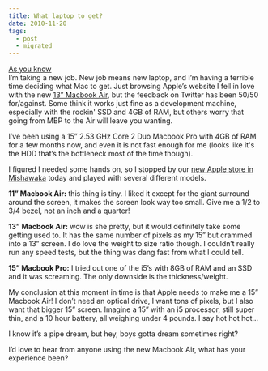 ```yaml
---
title: What laptop to get?
date: 2010-11-20
tags:
  - post
  - migrated
---
```


[As you know](http://jonmagic.com/post/1611565836/hey-mom-i-got-a-job)  
I’m taking a new job. New job means new laptop, and I’m having a terrible time deciding what Mac to get. Just browsing Apple’s website I fell in love with the new [13” Macbook Air](https://www.apple.com/macbookair/), but the feedback on Twitter has been 50/50 for/against. Some think it works just fine as a development machine, especially with the rockin' SSD and 4GB of RAM, but others worry that going from MBP to the Air will leave you wanting.

I’ve been using a 15” 2.53 GHz Core 2 Duo Macbook Pro with 4GB of RAM for a few months now, and even it is not fast enough for me (looks like it's the HDD that’s the bottleneck most of the time though).

I figured I needed some hands on, so I stopped by our [new Apple store in Mishawaka](http://gowalla.com/spots/6424797) today and played with several different models.

**11” Macbook Air:** this thing is tiny. I liked it except for the giant surround around the screen, it makes the screen look way too small. Give me a 1/2 to 3/4 bezel, not an inch and a quarter!

**13” Macbook Air:** wow is she pretty, but it would definitely take some getting used to. It has the same number of pixels as my 15” but crammed into a 13” screen. I do love the weight to size ratio though. I couldn’t really run any speed tests, but the thing was dang fast from what I could tell.

**15” Macbook Pro:** I tried out one of the i5’s with 8GB of RAM and an SSD and it was screaming. The only downside is the thickness/weight.

My conclusion at this moment in time is that Apple needs to make me a 15” Macbook Air! I don’t need an optical drive, I want tons of pixels, but I also want that bigger 15” screen. Imagine a 15” with an i5 processor, still super thin, and a 10 hour battery, all weighing under 4 pounds. I say hot hot hot…

I know it’s a pipe dream, but hey, boys gotta dream sometimes right?

I’d love to hear from anyone using the new Macbook Air, what has your experience been?
